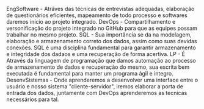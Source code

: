 EngSoftware - Atráves das técnicas de entrevistas adequadas, elaboração de questionários eficientes, mapeamento de todo processo e softwares daremos início ao projeto integrado.
DevOps - Compartilhamento e versonificação do projeto integrado no GitHub para que as equipes possam trabalhar no mesmo projeto.
SQL - Sua importância se da na modelagem, elaboração e armazenamento correto dos dados, assim como suas devidas conexões. SQL é uma disciplina fundamental para garantir armazenamento e integridade dos dadaos e uma recuperação de forma acertiva.
LP - É Através da linguagem de programação que damos automação ao processo de armazenamento de dados e recuperação do mesmo, sua escrita bem executada é fundamental para manter um programa ágil e integro.
DesenvSistemas - Onde aprenderemos a desenvolver uma interface entre o usuário e nosso sistema "cliente-servidor", iremos elaborar a porta de entrada dos dados, juntamente com DevOps aprenderemos as tecnicas necessários para tal.
